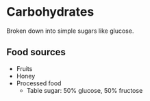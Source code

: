 # Carbohydrates

Broken down into simple sugars like glucose. 

## Food sources

* Fruits
* Honey
* Processed food
  * Table sugar: 50% glucose, 50% fructose
